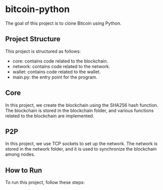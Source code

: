 # bitcoin-python
The goal of this project is to clone Bitcoin using Python.

## Project Structure
This project is structured as follows:

* core: contains code related to the blockchain.
* network: contains code related to the network.
* wallet: contains code related to the wallet.
* main.py: the entry point for the program.

## Core
In this project, we create the blockchain using the SHA256 hash function. The blockchain is stored in the blockchain folder, and various functions related to the blockchain are implemented.

## P2P
In this project, we use TCP sockets to set up the network. The network is stored in the network folder, and it is used to synchronize the blockchain among nodes.

## How to Run
To run this project, follow these steps: